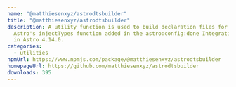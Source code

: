 ```yaml
---
name: "@matthiesenxyz/astrodtsbuilder"
title: "@matthiesenxyz/astrodtsbuilder"
description: A utility function is used to build declaration files for use with
  Astro's injectTypes function added in the astro:config:done Integration Hook
  in Astro 4.14.0.
categories:
  - utilities
npmUrl: https://www.npmjs.com/package/@matthiesenxyz/astrodtsbuilder
homepageUrl: https://github.com/matthiesenxyz/astrodtsbuilder
downloads: 395
---
```

